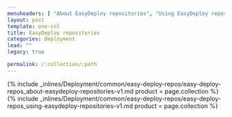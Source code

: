 ```yaml
---
menuheaders: [ "About EasyDeploy repositories", "Using EasyDeploy repositories" ]
layout: post
template: one-col
title: EasyDeploy repositories
categories: Deployment
lead: ""
legacy: true

permalink: /:collection/:path
---
```






<a href="#about-easydeploy-repositories"></a>{% include _inlines/Deployment/common/easy-deploy-repos/easy-deploy-repos_about-easydeploy-repositories-v1.md  product = page.collection %}
<a href="#using-easydeploy-repositories"></a>{% include _inlines/Deployment/common/easy-deploy-repos/easy-deploy-repos_using-easydeploy-repositories-v1.md  product = page.collection %}